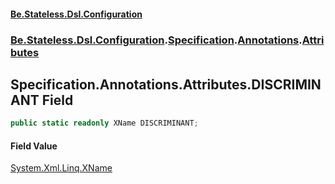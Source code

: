 #### [Be.Stateless.Dsl.Configuration](README.md 'README')
### [Be.Stateless.Dsl.Configuration](Be.Stateless.Dsl.Configuration.md 'Be.Stateless.Dsl.Configuration').[Specification](Specification.md 'Be.Stateless.Dsl.Configuration.Specification').[Annotations](Specification.Annotations.md 'Be.Stateless.Dsl.Configuration.Specification.Annotations').[Attributes](Specification.Annotations.Attributes.md 'Be.Stateless.Dsl.Configuration.Specification.Annotations.Attributes')

## Specification.Annotations.Attributes.DISCRIMINANT Field

```csharp
public static readonly XName DISCRIMINANT;
```

#### Field Value
[System.Xml.Linq.XName](https://docs.microsoft.com/en-us/dotnet/api/System.Xml.Linq.XName 'System.Xml.Linq.XName')